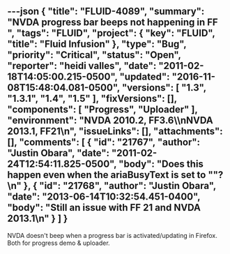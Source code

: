 ---json
{
  "title": "FLUID-4089",
  "summary": "NVDA progress bar beeps not happening in FF ",
  "tags": "FLUID",
  "project": {
    "key": "FLUID",
    "title": "Fluid Infusion"
  },
  "type": "Bug",
  "priority": "Critical",
  "status": "Open",
  "reporter": "heidi valles",
  "date": "2011-02-18T14:05:00.215-0500",
  "updated": "2016-11-08T15:48:04.081-0500",
  "versions": [
    "1.3",
    "1.3.1",
    "1.4",
    "1.5"
  ],
  "fixVersions": [],
  "components": [
    "Progress",
    "Uploader"
  ],
  "environment": "NVDA 2010.2, FF3.6\\\nNVDA 2013.1, FF21\n",
  "issueLinks": [],
  "attachments": [],
  "comments": [
    {
      "id": "21767",
      "author": "Justin Obara",
      "date": "2011-02-24T12:54:11.825-0500",
      "body": "Does this happen even when the ariaBusyText is set to \"\"?\n"
    },
    {
      "id": "21768",
      "author": "Justin Obara",
      "date": "2013-06-14T10:32:54.451-0400",
      "body": "Still an issue with FF 21 and NVDA 2013.1\n"
    }
  ]
}
---
NVDA doesn't beep when a progress bar is activated/updating in Firefox.  Both for progress demo & uploader.

        